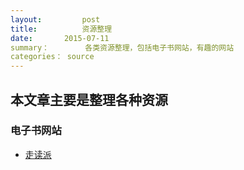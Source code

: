 ```yaml
---
layout:     	post
title:			资源整理
date:       2015-07-11	 	
summary：		各类资源整理，包括电子书网站，有趣的网站
categories：	source
---
```




## 本文章主要是整理各种资源

### 电子书网站

* [走读派][1]


[1]:http://www.zoudupai.com/